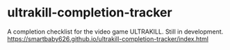 # ultrakill-completion-tracker
A completion checklist for the video game ULTRAKILL. Still in development.
https://smartbaby626.github.io/ultrakill-completion-tracker/index.html
